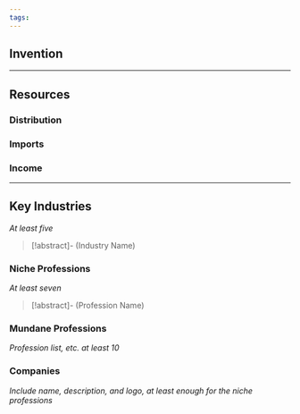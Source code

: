 ```yaml
---
tags:
---
```

## Invention

---
## Resources

### Distribution

### Imports

### Income

---
## Key Industries
*At least five*
>[!abstract]- (Industry Name)

### Niche Professions
*At least seven*
>[!abstract]- (Profession Name)

### Mundane Professions
*Profession list, etc. at least 10*

### Companies
*Include name, description, and logo, at least enough for the niche professions*
